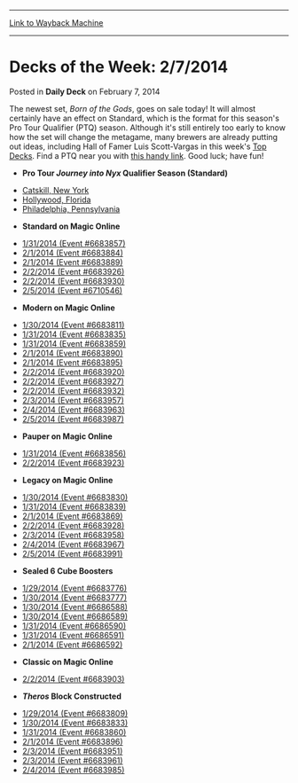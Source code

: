 
---
[Link to Wayback Machine](https://web.archive.org/web/20211027075105/https://magic.wizards.com/en/articles/archive/daily-deck/decks-week-272014-2014-02-06)

[_metadata_:description]:- "The newest set, Born of the Gods, goes on sale today! It will almost certainly have an effect on Standard, which is the format for this season's Pro Tour Qualifier (PTQ) season. Although it's still entirely too early to know how the set will change the metagame, many brewers are already putting out ideas, including Hall of Famer Luis Scott-Vargas in this week's Top Decks. Find"
[_metadata_:generator]:- "Drupal 7 (http://drupal.org)"
[_metadata_:node]:- "207526"
[_metadata_:path_date]:- "2014-02-06"
[_metadata_:publish_date]:- "2014-02-07"
[_metadata_:source]:- "div-main-content"
[_metadata_:title]:- "Decks of the Week: 2/7/2014"
[_metadata_:wayback_capture_timestamp]:- "2021-10-27 07:51:05"
[_metadata_:wayback_raw_url]:- "https://web.archive.org/web/20211027075105id_/https://magic.wizards.com/en/articles/archive/daily-deck/decks-week-272014-2014-02-06"
[_metadata_:wayback_url]:- "https://magic.wizards.com/en/articles/archive/daily-deck/decks-week-272014-2014-02-06"
---


Decks of the Week: 2/7/2014
===========================



 Posted in **Daily Deck**
 on February 7, 2014 










The newest set, *Born of the Gods*, goes on sale today! It will almost certainly have an effect on Standard, which is the format for this season's Pro Tour Qualifier (PTQ) season. Although it's still entirely too early to know how the set will change the metagame, many brewers are already putting out ideas, including Hall of Famer Luis Scott-Vargas in this week's [Top Decks](http://archive.wizards.com/Magic/magazine/Article.aspx?x=mtg/daily/td/285). Find a PTQ near you with [this handy link](https://archive.wizards.com/Magic/TCG/Events.aspx?x=mtg/event/protour/qualifierlist#jou). Good luck; have fun! 

* **Pro Tour *Journey into Nyx* Qualifier Season (Standard)**
+ [Catskill, New York](/magic/magazine/events.aspx?x=mtg/daily/eventcoverage/journeyintonyx14ptq/0118catskill)
+ [Hollywood, Florida](/magic/magazine/events.aspx?x=mtg/daily/eventcoverage/journeyintonyx14ptq/0125hollywood)
+ [Philadelphia, Pennsylvania](/magic/magazine/events.aspx?x=mtg/daily/eventcoverage/journeyintonyx14ptq/0112philadelphia)
* **Standard on Magic Online**
+ [1/31/2014 (Event #6683857)](/Magic/Digital/MagicOnlineTourn.aspx?x=mtg/digital/magiconline/tourn/6683857)
+ [2/1/2014 (Event #6683884)](/Magic/Digital/MagicOnlineTourn.aspx?x=mtg/digital/magiconline/tourn/6683884)
+ [2/1/2014 (Event #6683889)](/Magic/Digital/MagicOnlineTourn.aspx?x=mtg/digital/magiconline/tourn/6683889)
+ [2/2/2014 (Event #6683926)](/Magic/Digital/MagicOnlineTourn.aspx?x=mtg/digital/magiconline/tourn/6683926)
+ [2/2/2014 (Event #6683930)](/Magic/Digital/MagicOnlineTourn.aspx?x=mtg/digital/magiconline/tourn/6683930)
+ [2/5/2014 (Event #6710546)](/Magic/Digital/MagicOnlineTourn.aspx?x=mtg/digital/magiconline/tourn/6710546)
* **Modern on Magic Online**
+ [1/30/2014 (Event #6683811)](/Magic/Digital/MagicOnlineTourn.aspx?x=mtg/digital/magiconline/tourn/6683811)
+ [1/31/2014 (Event #6683835)](/Magic/Digital/MagicOnlineTourn.aspx?x=mtg/digital/magiconline/tourn/6683835)
+ [1/31/2014 (Event #6683859)](/Magic/Digital/MagicOnlineTourn.aspx?x=mtg/digital/magiconline/tourn/6683859)
+ [2/1/2014 (Event #6683890)](/Magic/Digital/MagicOnlineTourn.aspx?x=mtg/digital/magiconline/tourn/6683890)
+ [2/1/2014 (Event #6683895)](/Magic/Digital/MagicOnlineTourn.aspx?x=mtg/digital/magiconline/tourn/6683895)
+ [2/2/2014 (Event #6683920)](/Magic/Digital/MagicOnlineTourn.aspx?x=mtg/digital/magiconline/tourn/6683920)
+ [2/2/2014 (Event #6683927)](/Magic/Digital/MagicOnlineTourn.aspx?x=mtg/digital/magiconline/tourn/6683927)
+ [2/2/2014 (Event #6683932)](/Magic/Digital/MagicOnlineTourn.aspx?x=mtg/digital/magiconline/tourn/6683932)
+ [2/3/2014 (Event #6683957)](/Magic/Digital/MagicOnlineTourn.aspx?x=mtg/digital/magiconline/tourn/6683957)
+ [2/4/2014 (Event #6683963)](/Magic/Digital/MagicOnlineTourn.aspx?x=mtg/digital/magiconline/tourn/6683963)
+ [2/5/2014 (Event #6683987)](/Magic/Digital/MagicOnlineTourn.aspx?x=mtg/digital/magiconline/tourn/6683987)
* **Pauper on Magic Online**
+ [1/31/2014 (Event #6683856)](/Magic/Digital/MagicOnlineTourn.aspx?x=mtg/digital/magiconline/tourn/6683856)
+ [2/2/2014 (Event #6683923)](/Magic/Digital/MagicOnlineTourn.aspx?x=mtg/digital/magiconline/tourn/6683923)
* **Legacy on Magic Online**
+ [1/30/2014 (Event #6683830)](/Magic/Digital/MagicOnlineTourn.aspx?x=mtg/digital/magiconline/tourn/6683830)
+ [1/31/2014 (Event #6683839)](/Magic/Digital/MagicOnlineTourn.aspx?x=mtg/digital/magiconline/tourn/6683839)
+ [2/1/2014 (Event #6683869)](/Magic/Digital/MagicOnlineTourn.aspx?x=mtg/digital/magiconline/tourn/6683869)
+ [2/2/2014 (Event #6683928)](/Magic/Digital/MagicOnlineTourn.aspx?x=mtg/digital/magiconline/tourn/6683928)
+ [2/3/2014 (Event #6683958)](/Magic/Digital/MagicOnlineTourn.aspx?x=mtg/digital/magiconline/tourn/6683958)
+ [2/4/2014 (Event #6683967)](/Magic/Digital/MagicOnlineTourn.aspx?x=mtg/digital/magiconline/tourn/6683967)
+ [2/5/2014 (Event #6683991)](/Magic/Digital/MagicOnlineTourn.aspx?x=mtg/digital/magiconline/tourn/6683991)
* **Sealed 6 Cube Boosters**
+ [1/29/2014 (Event #6683776)](/Magic/Digital/MagicOnlineTourn.aspx?x=mtg/digital/magiconline/tourn/6683776)
+ [1/30/2014 (Event #6683777)](/Magic/Digital/MagicOnlineTourn.aspx?x=mtg/digital/magiconline/tourn/6683777)
+ [1/30/2014 (Event #6686588)](/Magic/Digital/MagicOnlineTourn.aspx?x=mtg/digital/magiconline/tourn/6686588)
+ [1/30/2014 (Event #6686589)](/Magic/Digital/MagicOnlineTourn.aspx?x=mtg/digital/magiconline/tourn/6686589)
+ [1/31/2014 (Event #6686590)](/Magic/Digital/MagicOnlineTourn.aspx?x=mtg/digital/magiconline/tourn/6686590)
+ [1/31/2014 (Event #6686591)](/Magic/Digital/MagicOnlineTourn.aspx?x=mtg/digital/magiconline/tourn/6686591)
+ [2/1/2014 (Event #6686592)](/Magic/Digital/MagicOnlineTourn.aspx?x=mtg/digital/magiconline/tourn/6686592)
* **Classic on Magic Online**
+ [2/2/2014 (Event #6683903)](/Magic/Digital/MagicOnlineTourn.aspx?x=mtg/digital/magiconline/tourn/6683903)
* ***Theros* Block Constructed**
+ [1/29/2014 (Event #6683809)](/Magic/Digital/MagicOnlineTourn.aspx?x=mtg/digital/magiconline/tourn/6683809)
+ [1/30/2014 (Event #6683833)](/Magic/Digital/MagicOnlineTourn.aspx?x=mtg/digital/magiconline/tourn/6683833)
+ [1/31/2014 (Event #6683860)](/Magic/Digital/MagicOnlineTourn.aspx?x=mtg/digital/magiconline/tourn/6683860)
+ [2/1/2014 (Event #6683896)](/Magic/Digital/MagicOnlineTourn.aspx?x=mtg/digital/magiconline/tourn/6683896)
+ [2/3/2014 (Event #6683951)](/Magic/Digital/MagicOnlineTourn.aspx?x=mtg/digital/magiconline/tourn/6683951)
+ [2/3/2014 (Event #6683961)](/Magic/Digital/MagicOnlineTourn.aspx?x=mtg/digital/magiconline/tourn/6683961)
+ [2/4/2014 (Event #6683985)](/Magic/Digital/MagicOnlineTourn.aspx?x=mtg/digital/magiconline/tourn/6683985)






